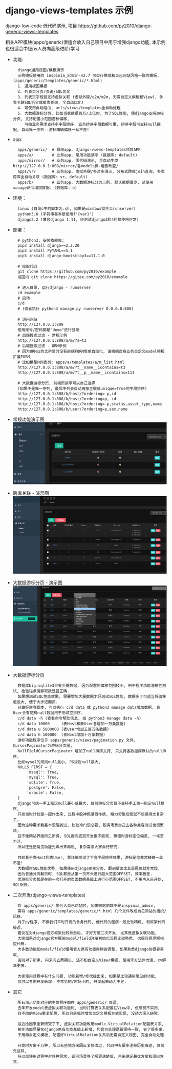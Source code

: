 # django-views-templates 示例

django-low-code 低代码演示, 项目 https://github.com/py2010/django-generic-views-templates

相关APP模块(apps/generic)很适合放入自己项目中用于增强django功能, 本示例也很适合中级py人员向高级进阶/学习.

* 功能:

        django通用视图/模板演示
        示例模板使用的 inspinia_admin-v2.7 可自行换成和自己网站风格一致的模板,(apps/generic/templates/generic/*.html)
        1. 通用视图模板
        2. 列表页分页/查询/SQL优化
        3. 列表页字段链支持虚拟关联 (虚拟外键/o2o/m2m, 无需自定义模板和View), 多表关联SQL拆分成单表查询, 全自动优化!
        4. 可使用自动路由, urls/views/templates全自动处理
        5. 大数据游标分页, 比如当表数据百万/上亿时, 为了SQL性能, 使django支持游标分页, 支持配置小范围游标偏移,
           可按业务需求支持多字段排序, 业务排序字段数据可重, 排序字段可支持null数据, 自动唯一序列--游标精确偏移一丝不差!

* app:

        apps/generic/  # 框架app, django-views-templates项目APP
        apps/a/        # 业务app, 常用功能演示 (数据库: default)
        apps/mirror/   # 业务app, 零代码演示, 全自动生成 http://127.0.0.1:808/mirror/各models页-增删改查/
        apps/vr/       # 业务app, 虚拟外键/多对多演示, 分布式跨库join查询, 多表跨库全自动关联 (数据库: vr, default)
        apps/b/        # 业务app, 大数据游标分页示例, 默认数据很少, 请使用manage命令增加数据. (数据库: b)


* 环境：

        linux (目录c中的脚本为.sh, 如果是windows需手工runserver)
        python3.6 (字符串基本是使用f'{var}')
        django2.2 (兼容django 1.11, 经测试django3和4也都使用正常)

* 部署：

        # python3, 安装依赖库:
        pip3 install django==2.2.20
        pip3 install PyYAML==5.1
        pip3 install django-bootstrap3==11.1.0

        # 拉取代码
        git clone https://github.com/py2010/example
        或国内 git clone https://gitee.com/py2010/example

        # 进入目录, 运行django - runserver
        cd example
        # 启动
        c/d
        # (或者执行 python3 manage.py runserver 0.0.0.0:808)

        # 访问网站
        http://127.0.0.1:808
        使用账号/密码都是"demo"进行登录
        # 后端搜索过滤 - 常规示例
        http://127.0.0.1:808/a/m/?s=t3
        # 后端搜索过滤 - ORM示例
        # 因为ORM业务太杂暂时没有前端FORM表单自动化, 请根据自身业务自定义model模板扩展FORM,
        # 比如模型M列表页: apps/a/templates/a/m_list.html
        http://127.0.0.1:808/a/m/?t__name__icontains=t3
        http://127.0.0.1:808/a/m/?t__p__name__icontains=111

        # 大数据游标分页, 前端页排序可以自己选择
        (如果不是唯一序列, 最后序列会自动再按主键或unique=True的字段排序)
        http://127.0.0.1:808/b/host/?ordering=-p,id
        http://127.0.0.1:808/b/host/?ordering=p,-id
        http://127.0.0.1:808/b/host/?ordering=-p,status,asset_type,name
        http://127.0.0.1:808/b/user/?ordering=p,sex,name


* 常规功能演示图
![a](a.png  "常规")


* 跨库关联 - 演示图
![vr](vr.png  "跨库")


* 大数据游标分页 - 演示图
![b](b.png  "游标分页")


* 大数据游标分页

        数据库big.sqlite3只有少量数据, 因为配置的偏移范围较小, 用于程序功能准确性测试, 检验锚点偏移取数是否正确.
        如果想测试SQL性能效果, 需要增加大量数据才好测试SQL性能, 数据多了可适当将偏移值设大, 便于大步进翻页.
        已做好命令脚本, 可以执行 c/d data 或 python3 manage data增加数据, 表User会有随机null数据用于测试空排序.
        c/d data -h (查看命令帮助信息, 或 python3 manage data -h)
        c/d data 10000     (表Host和表User各增加一万条数据)
        c/d data u 5000000 (表User增加五百万条数据)
        c/d data h 100000  (表Host增加十万条数据)
        游标功能程序位于 apps/generic/views/pagination.py 文件, CursorPaginator为游标分页器,
        NullFieldCursorPaginator 增加了null排序支持, 只支持各数据库默认的null排序,
        比如mysql的规则null最小, PG规则null最大,
        NULLS_FIRST = {
            'mssql': True,
            'mysql': True,
            'sqlite': True,
            'postgre': False,
            'oracle': False,
        }
        django可统一手工指定null最小或最大, 目前游标分页暂不支持手工统一指定null排序,
        开发当时计划是一起作出来, 过程中股神佩落西作妖, 精力分散后面就不想搞得太复杂了,
        因为这种需求我基本没碰到过, 比较冷门没必要, 脱离场景自己去各种兼容测试也很繁琐,
        且不像网站界面所见所得, SQL面向底层开发很不直观, 排错时游标定位偏差, 一堆苦力活.
        所以还是把常见功能先弄出来再说, 复杂需求大家自行研究.

        目前基于表Host和表User, 我详细测试了下各字段排序效果, 游标定位非常精确一丝不差!
        大数据时SQL性能优秀, 如果使用django原生分页, 翻到后面尤其是尾页就非常慢,
        因为普通分页翻页时, SQL都是从第一页开头进行超大范围OFFSET, 效率极差.
        而游标分页都是在前一次打开的页面数据基础上进行小范围OFFSET, 不用再从头开始, SQL很快.


* 二次开发(django-views-templates)

        将 apps/generic/ 整合入自己网站时, 如果网站前端不是inspinia_admin,
        需将 apps/generic/templates/generic/*.html 几个文件改成自己网站的组织/风格.
        对于py程序, 不像我们平时开发的业务代码, 低代码的程序一般比较精练, 和框架代码接近,
        建议在对django官方框架比较熟悉后, 才好方便二次开发, 尤其是虚拟关联功能,
        大家如果对django官方框架model/field注册初始化流程比较熟悉, 也很容易理解相应代码.
        大多数功能如model/field借用官方原有功能再稍做调整, 如果熟悉django则很容易改,
        否则对于新手, 问来问去周期长, 还不如自定义View/模板, 使用笨方法体力活, cv解决更快.

        大家使用过程中有什么问题, 功能新增/修改提出来, 如果是比较通用常见的功能,
        我可以考虑开发新增. 不常见的/市场小的, 开发起来动力不足.


* 其它

        所有演示功能对应的主体程序都在 apps/generic/ 目录,
        去年开发model表虚拟关联功能时, 当时打算表关系配置在View中, 但感觉不实用,
        且不同的View重复配置, 所以只是临时增加自定义模板方式实现, 没动力深入研究.

        最近捡起来重新研究了下, 虚拟关联功能改用modle.VirtualRelation配置表关系,
        相关功能尽量在django原有功能基础上新增, 和官方处理逻辑保持一致, 省了很多事.
        不用再自定义模板, 配置好VirtualRelation关系后无需自定义视图, 完全自动处理.

        开发时方案千万种, 所以有些地方来回反复修改过, 代码中有很多注释历史痕迹, 目前先这样,
        待以后使用过程中对各种需求, 适应场景等了解更清楚后, 再来确定最优方案和组织方式.
